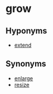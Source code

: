 # grow

## Hyponyms

  - [extend](extend.md)

## Synonyms

  - [enlarge](enlarge.md)
  - [resize](resize.md)

[1]: README.md
